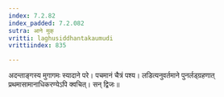 ```yaml
---
index: 7.2.82
index_padded: 7.2.082
sutra: आने मुक्
vritti: laghusiddhantakaumudi
vrittiindex: 835

---
```

अदन्ताङ्गस्य मुगागमः स्यादाने परे। पचमानं चैत्रं पश्य। लडित्यनुवर्तमाने पुनर्लड्ग्रहणात् प्रथमासामानाधिकरण्येऽपि क्वचित्। सन् द्विजः॥